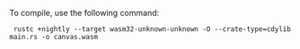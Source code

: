 To compile, use the following command:

```
 rustc +nightly --target wasm32-unknown-unknown -O --crate-type=cdylib main.rs -o canvas.wasm
```
